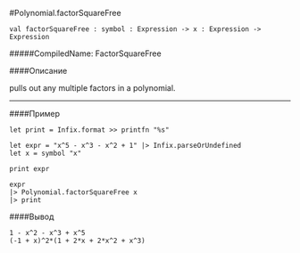 #Polynomial.factorSquareFree

	val factorSquareFree : symbol : Expression -> x : Expression ->  Expression


#####CompiledName: FactorSquareFree


####Описание

pulls out any multiple factors in a polynomial.

----------

####Пример
    
    let print = Infix.format >> printfn "%s"
    
    let expr = "x^5 - x^3 - x^2 + 1" |> Infix.parseOrUndefined
    let x = symbol "x"
    
    print expr
    
    expr
    |> Polynomial.factorSquareFree x
    |> print
    

####Вывод
    
    1 - x^2 - x^3 + x^5
    (-1 + x)^2*(1 + 2*x + 2*x^2 + x^3)








